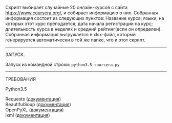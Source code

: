 Скрипт выбирает случайные 20 онлайн-курсов с сайта https://www.coursera.org/, и собирает информацию о них. Собранная информация состоит из следующих пунктов: Название курса; языки, на которых этот курс преподается; дата начала регистрации на курс; длительность курса в неделях и средний рейтинг(если он определен).
Собранная информация выгружается в xlsx-файл, который генерируется автоматически в той же папке, что и этот скрипт.

<hr>

ЗАПУСК.

Запуск из командной строки: 
`python3.5 coursera.py`

<hr>

ТРЕБОВАНИЯ

Python3.5

Requests (<a href=http://docs.python-requests.org/en/master/>документация</a>)<br>
BeautifulSoup (<a href=https://pypi.python.org/pypi/beautifulsoup4>документация</a>)<br>
OpenPyXL (<a href=https://openpyxl.readthedocs.io/en/default/>документация</a>)<br>
lxml (<a href=http://lxml.de/>документация</a>)
